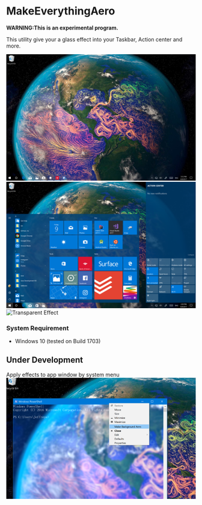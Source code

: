 # MakeEverythingAero

**WARNING:This is an experimental program.**


This utility give your a glass effect into your Taskbar, Action center and more.

![Aero Effect](https://github.com/jeffreye/MakeEverythingAero/raw/master/images/screenshot4.png "Aero")
![Blur Effect](https://github.com/jeffreye/MakeEverythingAero/raw/master/images/screenshot1.png "Blur")
![Transparent Effect](https://github.com/jeffreye/MakeEverythingAero/raw/master/images/screenshot2.png "Transparent")

### System Requirement
* Windows 10 (tested on Build 1703)


## Under Development
Apply effects to app window by system menu
![system menu](https://github.com/jeffreye/MakeEverythingAero/raw/master/images/screenshot3.png "system menu")
